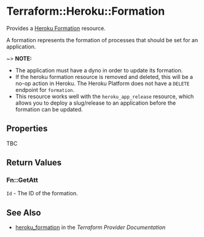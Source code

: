 # Terraform::Heroku::Formation

Provides a [Heroku Formation](https://devcenter.heroku.com/articles/platform-api-reference#formation)
resource.

A formation represents the formation of processes that should be set for an application.

~> **NOTE:** 
- The application must have a dyno in order to update its formation.
- If the heroku formation resource is removed and deleted, this will be a no-op action in Heroku.
The Heroku Platform does not have a `DELETE` endpoint for `formation`.
- This resource works well with the `heroku_app_release` resource, which allows you to deploy a slug/release to an application
before the formation can be updated.

## Properties

TBC

## Return Values

### Fn::GetAtt

`Id` - The ID of the formation.

## See Also

* [heroku_formation](https://www.terraform.io/docs/providers/heroku/r/formation.html) in the _Terraform Provider Documentation_
